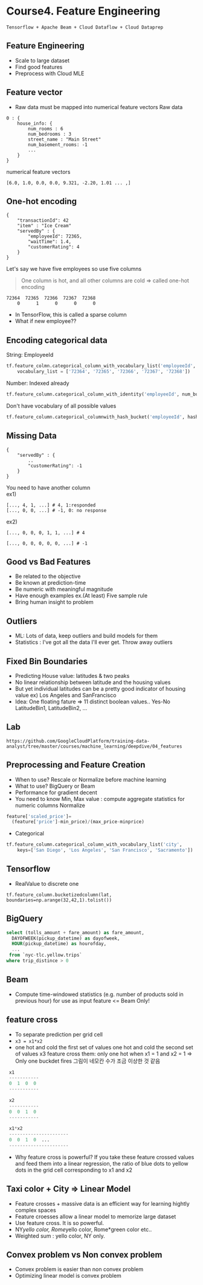 # Course4. Feature Engineering
~~~
Tensorflow + Apache Beam + Cloud Dataflow + Cloud Dataprep
~~~
## Feature Engineering
- Scale to large dataset
- Find good features
- Preprocess with Cloud MLE

## Feature vector
- Raw data must be mapped into numerical feature vectors
Raw data
~~~
0 : {
	house_info: {
		num_rooms : 6
		num_bedrooms : 3
		street_name : "Main Street"
		num_basement_rooms: -1
		...
	}
}
~~~
numerical feature vectors
~~~
[6.0, 1.0, 0.0, 0.0, 9.321, -2.20, 1.01 ... ,]
~~~

## One-hot encoding
~~~
{
	"transactionId": 42
	"item" : "Ice Cream"
	"servedBy" : {
		"employeeId": 72365,
		"waitTime": 1.4,
		"customerRating": 4
	}
}
~~~

Let's say we have five employees so use five columns
> One column is hot, and all other columns are cold => called one-hot encoding
~~~
72364  72365  72366  72367  72368
    0      1      0      0      0
~~~
- In TensorFlow, this is called a sparse column
- What if new employee??

## Encoding categorical data
String: EmployeeId
~~~python
tf.feature_colmn.categorical_column_with_vocabulary_list('employeeId',
	vocabulary_list = ['72364', '72365', '72366', '72367', '72368'])
~~~

Number: Indexed already
~~~python
tf.feature_column.categorical_column_with_identity('employeeId', num_buckets = 5)
~~~

Don't have vocabulary of all possible values
~~~python
tf.feature_column.categorical_columnwith_hash_bucket('employeeId', hash_bucket_size = 500)
~~~

## Missing Data
~~~
{
	"servedBy" : {
		..
		"customerRating": -1
	}
}
~~~

You need to have another column <br>
ex1)
~~~
[..., 4, 1, ...] # 4, 1:responded
[..., 0, 0, ...] # -1, 0: no response
~~~

ex2)
~~~
[..., 0, 0, 0, 1, 1, ...] # 4

[..., 0, 0, 0, 0, 0, ...] # -1
~~~

## Good vs Bad Features
- Be related to the objective
- Be known at prediction-time
- Be numeric with meaningful magnitude
- Have enough examples ex.(At least) Five sample rule
- Bring human insight to problem

## Outliers
- ML: Lots of data, keep outliers and build models for them
- Statistics : I've got all the data I'll ever get. Throw away outliers

## Fixed Bin Boundaries
- Predicting House value: latitudes & two peaks
- No linear relationship between latitude and the housing values
- But yet individual latitudes can be a pretty good indicator of housing value ex) Los Angeles and SanFrancisco
- Idea: One floating fature => 11 distinct boolean values.. Yes-No LatitudeBin1, LatitudeBin2, ...

## Lab
~~~
https://github.com/GoogleCloudPlatform/training-data-analyst/tree/master/courses/machine_learning/deepdive/04_features
~~~

## Preprocessing and Feature Creation
- When to use? Rescale or Normalize before machine learning
- What to use? BigQuery or Beam
- Performance for gradient decent
- You need to know Min, Max value : compute aggregate statistics for numeric columns
Normalize
~~~python
feature['scaled_price']=
  (feature['price']-min_price)/(max_price-minprice)
~~~
- Categorical
~~~python
tf.feature_column.categorical_column_with_vocabulary_list('city',
	keys=['San Diego', 'Los Angeles', 'San Francisco', 'Sacramento'])
~~~

## Tensorflow
- RealValue to discrete one
~~~
tf.feature_column.bucketizedcolumn(lat, boundaries=np.arange(32,42,1).tolist())
~~~

## BigQuery
~~~sql
select (tolls_amount + fare_amount) as fare_amount,
  DAYOFWEEK(pickup_datetime) as dayofweek,
  HOUR(pickup_datetime) as hourofday,
  ...
 from `nyc-tlc.yellow.trips`
where trip_distince > 0
~~~

## Beam
- Compute time-windowed statistics (e.g. number of products sold in previous hour) for use as input feature
<= Beam Only!


## feature cross
- To separate prediction per grid cell
- `x3 = x1*x2`
- one hot and cold the first set of values
  one hot and cold the second set of values
  x3 feature cross them: only one hot when x1 = 1 and x2 = 1 => Only one buckdet fires
  그림이 네모칸 수가 조금 이상한 것 같음 
~~~python
 x1
 -----------
 0  1  0  0
 -----------
 
 x2
 -----------
 0  0  1  0
 -----------
 
 x1*x2
 ----------------------
 0  0  1  0  ...
 ----------------------
 ~~~
 - Why feature cross is powerful?
 If you take these feature crossed values and feed them into a linear regression, the ratio of blue dots to yellow dots in the grid cell corresponding to x1 and x2

## Taxi color + City => Linear Model
- Feature crosses + massive data is an efficient way for learning hightly complex spaces
- Feature croesses allow a linear model to memorize large dataset
- Use feature cross. It is so powerful.
- NY*yello color, Rome*yello color, Rome*green color etc..
- Weighted sum : yello color, NY only. 

## Convex problem vs Non convex problem
- Convex problem is easier than non convex problem
- Optimizing linear model is convex problem